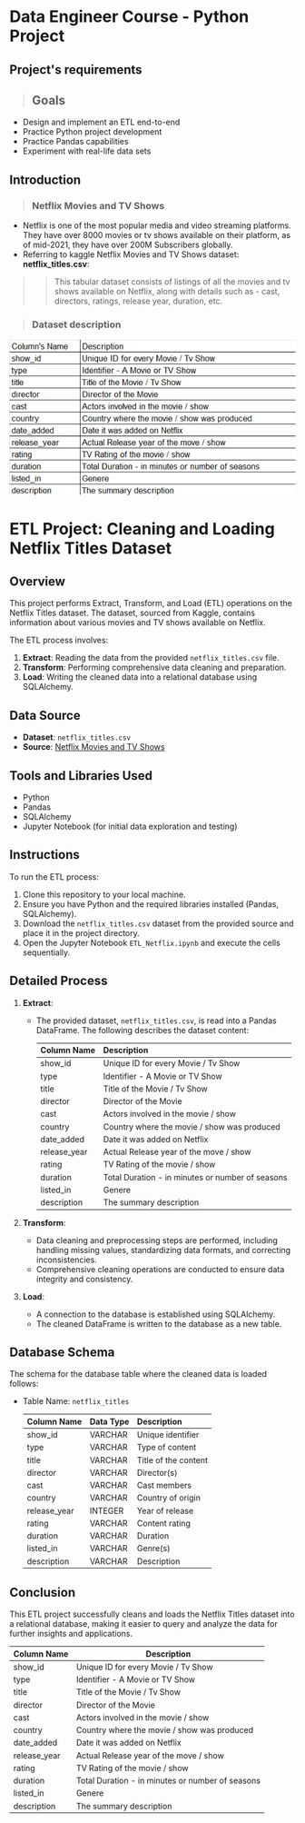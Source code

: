 # Data Engineer Course - Python Project

## Project's requirements
> ## Goals
* Design and implement an ETL end-to-end
* Practice Python project development
* Practice Pandas capabilities
* Experiment with real-life data sets

## Introduction

> ### Netflix Movies and TV Shows
* Netflix is one of the most popular media and video streaming platforms. They have over 8000 movies or tv shows available on their platform, as of mid-2021, they have over 200M Subscribers globally.
* Referring to kaggle Netflix Movies and TV Shows dataset: **netflix_titles.csv**:
>> This tabular dataset consists of listings of all the movies and tv shows available on Netflix, along with details such as - cast, directors, ratings, release year, duration, etc.

> ### Dataset description

![image](https://github.com/ereiss/data_engineer_python_project/blob/main/artifacts/netflix_dataset_description.png)

# ETL Project: Cleaning and Loading Netflix Titles Dataset

## Overview

This project performs Extract, Transform, and Load (ETL) operations on the Netflix Titles dataset. The dataset, sourced from Kaggle, contains information about various movies and TV shows available on Netflix.

The ETL process involves:

1. **Extract**: Reading the data from the provided `netflix_titles.csv` file.
2. **Transform**: Performing comprehensive data cleaning and preparation.
3. **Load**: Writing the cleaned data into a relational database using SQLAlchemy.

## Data Source

- **Dataset**: `netflix_titles.csv`
- **Source**: [Netflix Movies and TV Shows](https://www.kaggle.com/shivamb/netflix-shows)

## Tools and Libraries Used

- Python
- Pandas
- SQLAlchemy
- Jupyter Notebook (for initial data exploration and testing)

## Instructions

To run the ETL process:

1. Clone this repository to your local machine.
2. Ensure you have Python and the required libraries installed (Pandas, SQLAlchemy).
3. Download the `netflix_titles.csv` dataset from the provided source and place it in the project directory.
4. Open the Jupyter Notebook `ETL_Netflix.ipynb` and execute the cells sequentially.

## Detailed Process

1. **Extract**:
   - The provided dataset, `netflix_titles.csv`, is read into a Pandas DataFrame. The following describes the dataset content: 

     | Column Name   | Description                                      |
     |---------------|--------------------------------------------------|
     | show_id       | Unique ID for every Movie / Tv Show              |
     | type          | Identifier - A Movie or TV Show                  |
     | title         | Title of the Movie / Tv Show                     |
     | director      | Director of the Movie                            |
     | cast          | Actors involved in the movie / show              |
     | country       | Country where the movie / show was produced      |
     | date_added    | Date it was added on Netflix                     |	
     | release_year  | Actual Release year of the move / show           |
     | rating        | TV Rating of the movie / show                    |
     | duration      | Total Duration - in minutes or number of seasons |
     | listed_in     | Genere                                           |
     | description   | The summary description                          |

2. **Transform**:
   - Data cleaning and preprocessing steps are performed, including handling missing values, standardizing data formats, and correcting inconsistencies.
   - Comprehensive cleaning operations are conducted to ensure data integrity and consistency.

3. **Load**:
   - A connection to the database is established using SQLAlchemy.
   - The cleaned DataFrame is written to the database as a new table.

## Database Schema

The schema for the database table where the cleaned data is loaded follows:

- Table Name: `netflix_titles`
  
  | Column Name   | Data Type | Description          |
  |---------------|-----------|----------------------|
  | show_id       | VARCHAR   | Unique identifier    |
  | type          | VARCHAR   | Type of content      |
  | title         | VARCHAR   | Title of the content |
  | director      | VARCHAR   | Director(s)          |
  | cast          | VARCHAR   | Cast members         |
  | country       | VARCHAR   | Country of origin    |
  | release_year  | INTEGER   | Year of release      |
  | rating        | VARCHAR   | Content rating       |
  | duration      | VARCHAR   | Duration             |
  | listed_in     | VARCHAR   | Genre(s)             |
  | description   | VARCHAR   | Description          |

## Conclusion

This ETL project successfully cleans and loads the Netflix Titles dataset into a relational database, making it easier to query and analyze the data for further insights and applications.

  | Column Name   | Description                                      |
  |---------------|--------------------------------------------------|
  | show_id       | Unique ID for every Movie / Tv Show              |
  | type          | Identifier - A Movie or TV Show                  |
  | title         | Title of the Movie / Tv Show                     |
  | director      | Director of the Movie                            |
  | cast          | Actors involved in the movie / show              |
  | country       | Country where the movie / show was produced      |
  | date_added    | Date it was added on Netflix                     |	
  | release_year  | Actual Release year of the move / show           |
  | rating        | TV Rating of the movie / show                    |
  | duration      | Total Duration - in minutes or number of seasons |
  | listed_in     | Genere                                           |
  | description   | The summary description                          |




